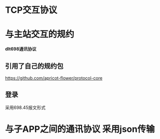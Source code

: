 # TCP交互协议

# 与主站交互的规约
**dlt698通讯协议**

## 引用了自己的规约包
https://github.com/apricot-flower/protocol-core

## 登录
采用698.45报文形式

# 与子APP之间的通讯协议 采用json传输